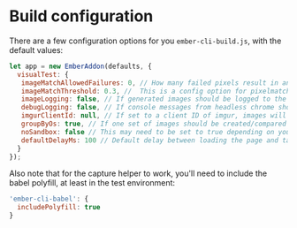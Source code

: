 # Build configuration

There are a few configuration options for you `ember-cli-build.js`, with the default values:

```js
let app = new EmberAddon(defaults, {
  visualTest: {
   imageMatchAllowedFailures: 0, // How many failed pixels result in an error
   imageMatchThreshold: 0.3, //  This is a config option for pixelmatch
   imageLogging: false, // If generated images should be logged to the console
   debugLogging: false, // If console messages from headless chrome should be printed in the console
   imgurClientId: null, // If set to a client ID of imgur, images will be uploaded there as well, to debug images e.g. on CI
   groupByOs: true, // If one set of images should be created/compared by OS
   noSandbox: false // This may need to be set to true depending on your environment e.g. in CI 
   defaultDelayMs: 100 // Default delay between loading the page and taking the screenshot in milliseconds.
  }
});
```

Also note that for the capture helper to work, you'll need to include the babel polyfill, at least in the test environment:

```js
'ember-cli-babel': {
  includePolyfill: true
}
```
